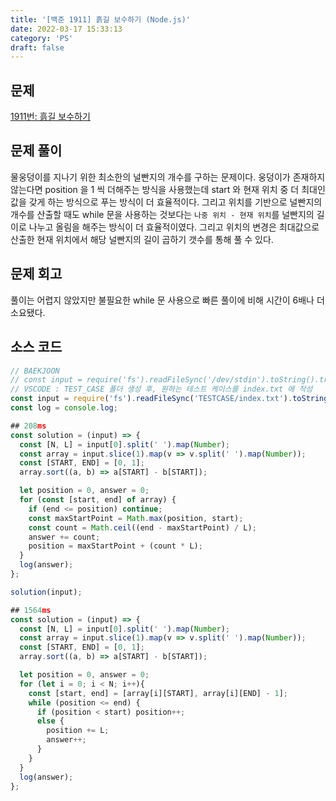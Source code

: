 ```yaml
---
title: '[백준 1911] 흙길 보수하기 (Node.js)'
date: 2022-03-17 15:33:13
category: 'PS'
draft: false
---
```


## 문제

[1911번: 흙길 보수하기](https://www.acmicpc.net/problem/1911)

## 문제 풀이

물웅덩이를 지나기 위한 최소한의 널빤지의 개수를 구하는 문제이다. 웅덩이가 존재하지 않는다면 position 을 1 씩 더해주는 방식을 사용했는데 start 와 현재 위치 중 더 최대인 값을 갖게 하는 방식으로 푸는 방식이 더 효율적이다. 그리고 위치를 기반으로 널빤지의 개수를 산출할 때도 while 문을 사용하는 것보다는 `나중 위치 - 현재 위치`를 널빤지의 길이로 나누고 올림을 해주는 방식이 더 효율적이였다. 그리고 위치의 변경은 최대값으로 산출한 현재 위치에서 해당 널빤지의 길이 곱하기 갯수를 통해 풀 수 있다.

## 문제 회고

풀이는 어렵지 않았지만 불필요한 while 문 사용으로 빠른 풀이에 비해 시간이 6배나 더 소요됐다.

## 소스 코드

```jsx
// BAEKJOON
// const input = require('fs').readFileSync('/dev/stdin').toString().trim().split('\n');
// VSCODE : TEST_CASE 폴더 생성 후, 원하는 테스트 케이스를 index.txt 에 작성
const input = require('fs').readFileSync('TESTCASE/index.txt').toString().trim().split('\n');
const log = console.log;

## 208ms
const solution = (input) => {
  const [N, L] = input[0].split(' ').map(Number);
  const array = input.slice(1).map(v => v.split(' ').map(Number));
  const [START, END] = [0, 1];
  array.sort((a, b) => a[START] - b[START]);

  let position = 0, answer = 0;
  for (const [start, end] of array) {
    if (end <= position) continue;
    const maxStartPoint = Math.max(position, start);
    const count = Math.ceil((end - maxStartPoint) / L);
    answer += count;
    position = maxStartPoint + (count * L);
  }
  log(answer);
};

solution(input);

## 1564ms
const solution = (input) => {
  const [N, L] = input[0].split(' ').map(Number);
  const array = input.slice(1).map(v => v.split(' ').map(Number));
  const [START, END] = [0, 1];
  array.sort((a, b) => a[START] - b[START]);

  let position = 0, answer = 0;
  for (let i = 0; i < N; i++){
    const [start, end] = [array[i][START], array[i][END] - 1];
    while (position <= end) {
      if (position < start) position++;
      else {
        position += L;
        answer++;
      }
    }
  }
  log(answer);
};

```
